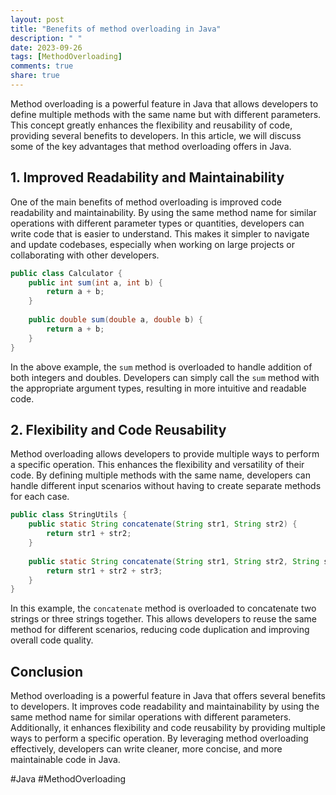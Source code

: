 ```yaml
---
layout: post
title: "Benefits of method overloading in Java"
description: " "
date: 2023-09-26
tags: [MethodOverloading]
comments: true
share: true
---
```


Method overloading is a powerful feature in Java that allows developers to define multiple methods with the same name but with different parameters. This concept greatly enhances the flexibility and reusability of code, providing several benefits to developers. In this article, we will discuss some of the key advantages that method overloading offers in Java.

## 1. Improved Readability and Maintainability

One of the main benefits of method overloading is improved code readability and maintainability. By using the same method name for similar operations with different parameter types or quantities, developers can write code that is easier to understand. This makes it simpler to navigate and update codebases, especially when working on large projects or collaborating with other developers.

```java
public class Calculator {
    public int sum(int a, int b) {
        return a + b;
    }
    
    public double sum(double a, double b) {
        return a + b;
    }
}
```

In the above example, the `sum` method is overloaded to handle addition of both integers and doubles. Developers can simply call the `sum` method with the appropriate argument types, resulting in more intuitive and readable code.

## 2. Flexibility and Code Reusability

Method overloading allows developers to provide multiple ways to perform a specific operation. This enhances the flexibility and versatility of their code. By defining multiple methods with the same name, developers can handle different input scenarios without having to create separate methods for each case.

```java
public class StringUtils {
    public static String concatenate(String str1, String str2) {
        return str1 + str2;
    }
    
    public static String concatenate(String str1, String str2, String str3) {
        return str1 + str2 + str3;
    }
}
```

In this example, the `concatenate` method is overloaded to concatenate two strings or three strings together. This allows developers to reuse the same method for different scenarios, reducing code duplication and improving overall code quality.

## Conclusion

Method overloading is a powerful feature in Java that offers several benefits to developers. It improves code readability and maintainability by using the same method name for similar operations with different parameters. Additionally, it enhances flexibility and code reusability by providing multiple ways to perform a specific operation. By leveraging method overloading effectively, developers can write cleaner, more concise, and more maintainable code in Java.

#Java #MethodOverloading
